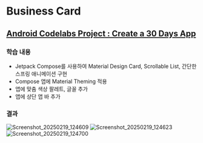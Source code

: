 # Business Card
## [Android Codelabs Project : Create a 30 Days App](https://developer.android.com/codelabs/basic-android-kotlin-compose-30-days?continue=https%3A%2F%2Fdeveloper.android.com%2Fcourses%2Fpathways%2Fandroid-basics-compose-unit-3-pathway-3%3Fhl%3Dko%26_gl%3D1*1sv3wdh*_up*MQ..*_ga*MTUwMzA4OTc1NS4xNzM5OTM2Mzk0*_ga_6HH9YJMN9M*MTczOTkzNjM5My4xLjAuMTczOTkzNjM5My4wLjAuNzg4MjUwMDU.%23codelab-https%3A%2F%2Fdeveloper.android.com%2Fcodelabs%2Fbasic-android-kotlin-compose-30-days&_gl=1*h3q0nq*_up*MQ..*_ga*MTUwMzA4OTc1NS4xNzM5OTM2Mzk0*_ga_6HH9YJMN9M*MTczOTkzNjM5My4xLjAuMTczOTkzNjY2MC4wLjAuNzg4MjUwMDU.#0)

### 학습 내용
- Jetpack Compose를 사용하여 Material Design Card, Scrollable List, 간단한 스프링 애니메이션 구현
- Compose 앱에 Material Theming 적용
- 앱에 맞춤 색상 팔레트, 글꼴 추가
- 앱에 상단 앱 바 추가

### 결과
![Screenshot_20250219_124609](https://github.com/user-attachments/assets/15fdeca0-d3db-4e80-a79d-b51e783f2f95)
![Screenshot_20250219_124623](https://github.com/user-attachments/assets/a624983b-e873-4f0f-9a52-e92044de8801)
![Screenshot_20250219_124700](https://github.com/user-attachments/assets/d26a8dec-1c27-4dd5-b0ad-4f63cc8c2b1f)
